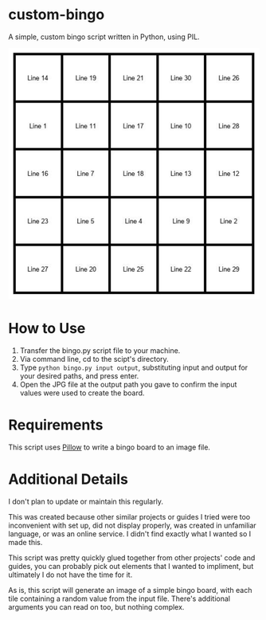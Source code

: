 # custom-bingo
A simple, custom bingo script written in Python, using PIL.

![Sample output from script](https://github.com/boingyman/custom-bingo/blob/main/sample-output.jpg?raw=true)

# How to Use
1. Transfer the bingo.py script file to your machine.
2. Via command line, cd to the scipt's directory.
3. Type `python bingo.py input output`, substituting input and output for your desired paths, and press enter.
4. Open the JPG file at the output path you gave to confirm the input values were used to create the board.

# Requirements
This script uses [Pillow](https://pypi.org/project/pillow/) to write a bingo board to an image file.

# Additional Details
I don't plan to update or maintain this regularly.

This was created because other similar projects or guides I tried were too inconvenient with set up, did not display properly, was created in unfamiliar language, or was an online service. I didn't find exactly what I wanted so I made this.

This script was pretty quickly glued together from other projects' code and guides, you can probably pick out elements that I wanted to impliment, but ultimately I do not have the time for it.

As is, this script will generate an image of a simple bingo board, with each tile containing a random value from the input file. There's additional arguments you can read on too, but nothing complex.
